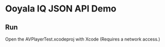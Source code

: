 # Ooyala IQ JSON API Demo

## Run
Open the AVPlayerTest.xcodeproj with Xcode
(Requires a network access.)
